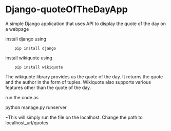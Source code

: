 # Django-quoteOfTheDayApp
A simple Django application that uses API to display the quote of the day on a webpage

install django using 

        pip install django


install wikiquote using

        pip install wikiquote


The wikiquote library provides us the quote of the day. It returns the quote and the author in the form of tuples. Wikiquote also supports various features other than the quote of the day.

run the code as

python manage.py runserver 

~This will simply run the file on the localhost. Change the path to localhost_url/quotes
